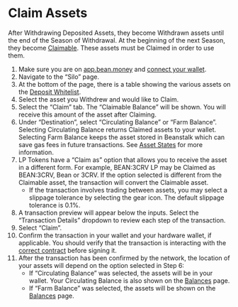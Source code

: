 # Claim Assets

After Withdrawing Deposited Assets, they become Withdrawn assets until the end of the Season of Withdrawal. At the beginning of the next Season, they become [Claimable](../../protocol-resources/glossary.md#claimable-assets). These assets must be Claimed in order to use them.

1. Make sure you are on [app.bean.money](https://app.bean.money/) and [connect your wallet](../getting-started/connect-wallet.md).
2. Navigate to the “Silo” page.
3. At the bottom of the page, there is a table showing the various assets on the [Deposit Whitelist](../../farm/silo.md#deposit-whitelist).
4. Select the asset you Withdrew and would like to Claim.
5. Select the “Claim” tab. The “Claimable Balance” will be shown. You will receive this amount of the asset after Claiming.
6. Under “Destination”, select “Circulating Balance” or “Farm Balance”. Selecting Circulating Balance returns Claimed assets to your wallet. Selecting Farm Balance keeps the asset stored in Beanstalk which can save gas fees in future transactions. See [Asset States](../../protocol-resources/asset-states.md) for more information.
7. LP Tokens have a “Claim as” option that allows you to receive the asset in a different form. For example, BEAN:3CRV LP may be Claimed as BEAN:3CRV, Bean or 3CRV. If the option selected is different from the Claimable asset, the transaction will convert the Claimable asset.
   * If the transaction involves trading between assets, you may select a slippage tolerance by selecting the gear icon. The default slippage tolerance is 0.1%.
8. A transaction preview will appear below the inputs. Select the “Transaction Details” dropdown to review each step of the transaction.
9. Select “Claim”.
10. Confirm the transaction in your wallet and your hardware wallet, if applicable. You should verify that the transaction is interacting with the [correct contract](../../protocol-resources/contracts.md) before signing it.
11. After the transaction has been confirmed by the network, the location of your assets will depend on the option selected in Step 6:
    * If “Circulating Balance” was selected, the assets will be in your wallet. Your Circulating Balance is also shown on the [Balances](https://app.bean.money/#/balances) page.
    * If “Farm Balance” was selected, the assets will be shown on the [Balances](https://app.bean.money/#/balances) page.
